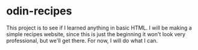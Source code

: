 # odin-recipes

This project is to see if I learned anything in basic HTML.
I will be making a simple recipes website, since this is just
the beginning it won't look very professional, but we'll get 
there. For now, I will do what I can.